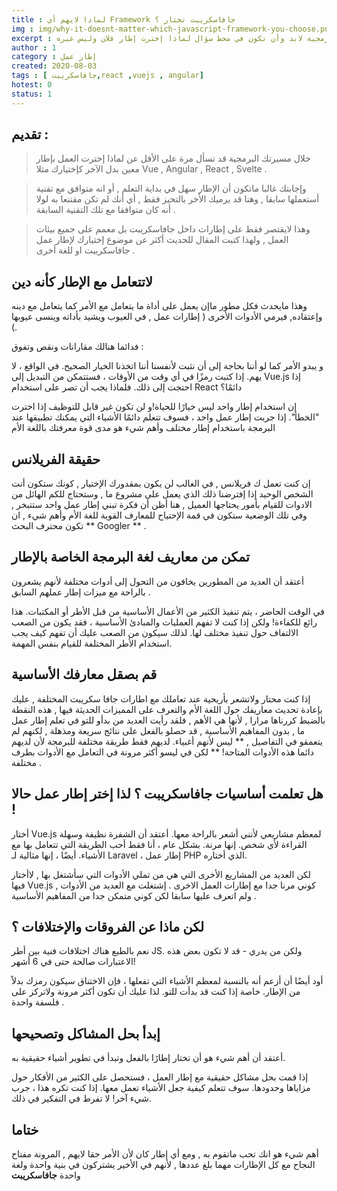 ```yaml
---
title : لماذا لايهم أي Framework جافاسكريبت تختار ؟
img : img/why-it-doesnt-matter-which-javascript-framework-you-choose.png
excerpt : في مسيرتك البرمجية لابد وأن تكون في محط سؤال لماذا إخترت إطار فلان وليس غيره .
author : 1
category : إطار عمل
created: 2020-08-03
tags : [ جافاسكريبت,react ,vuejs , angular]
hotest: 0
status: 1
---
```

## تقديم :

> خلال مسيرتك البرمجية قد تسأل مرة على الأقل عن لماذا إخترت العمل بإطار معين بدل الآخر كإختيارك مثلا Vue , Angular , React , Svelte .

>وإجابتك غالبا ماتكون أن الإطار سهل في بداية التعلم , أو انه متوافق مع تقنية أستعملها سابقا , وهنا قد يرميك الأخر بالتحيز فقط , أي أنك لم تكن مقتنعا به لولا أنه كان متوافقا مع تلك التقنية السابقة .

>وهذا لايقتصر فقط على إطارات داخل جافاسكريبت بل معمم على جميع بيئات العمل , ولهذا كتبت المقال للحديث أكثر عن موضوع إختيارك لإطار عمل جافاسكريبت او للغة أخرى . 

## لاتتعامل مع الإطار كأنه دين 

وهذا مايحدث فكل مطور ماإن يعمل على أداة ما يتعامل مع الأمر كما يتعامل مع دينه وإعتقاده, فيرمي الأدوات الأخرى ( إطارات عمل , في العيوب ويشيد بأداته وينسى عيوبها  ).

فدائما هنالك مقارانات ونقص وتفوق :

و يبدو الأمر كما لو أننا بحاجة إلى أن نثبت لأنفسنا أننا اتخذنا الخيار الصحيح. في الواقع ، لا يهم. إذا كتبت رمزًا في أي وقت من الأوقات ، فستتمكن من التبديل إلى Vue.js إذا احتجت إلى ذلك. فلماذا يجب أن تصر على استخدام React دائمًا؟

إن استخدام إطار واحد ليس خيارًا للحياة!و لن تكون غير قابل للتوظيف إذا اخترت "الخطأ". إذا جربت إطار عمل واحد ، فسوف تتعلم دائمًا الأشياء التي يمكنك تطبيقها عند البرمجة باستخدام إطار مختلف وأهم شيء هو مدى قوة معرفتك باللغة الأم 

## حقيقة الفريلانس

إن كنت تعمل ك فريلانس , في الغالب لن يكون بمقدورك الإختيار , كونك ستكون أنت الشخص الوحيد إذا إفترضنا ذلك الذي يعمل على مشروع ما , وستحتاج للكم الهائل من الادوات للقيام بأمور يحتاجها العميل , هنا أظن أن فكرة تبني إطار عمل واحد ستتبخر , 
وفي تلك الوضعية ستكون في قمة الإحتياج للمعارف القوية للغة الأم وأهم شيء , ان تكون محترف البحث ** Googler ** .

## تمكن من معاريف لغة البرمجة الخاصة بالإطار 

أعتقد أن العديد من المطورين يخافون من التحول إلى أدوات مختلفة لأنهم يشعرون بالراحة مع ميزات إطار عملهم السابق .

في الوقت الحاضر ، يتم تنفيذ الكثير من الأعمال الأساسية من قبل الأطر أو المكتبات. هذا رائع للكفاءة! ولكن إذا كنت لا تفهم العمليات والمبادئ الأساسية ، فقد يكون من الصعب الالتفاف حول تنفيذ مختلف لها. لذلك سيكون من الصعب عليك أن تفهم كيف يجب استخدام الأطر المختلفة للقيام بنفس المهمة.

## قم بصقل معارفك الأساسية

إذا كنت محتار ولاتشعر بأريحية عند تعاملك مع اطارات جافا سكريبت المختلفة , عليك بإعادة تحديث معاريفك حول اللغة الأم والتعرف على المميزات الحديثة فيها , هذه النقطة بالضبط كررناها مرارا , لأنها هي الأهم , فلقد رأيت العديد من بدأو للتو في تعلم إطار عمل ما , بدون المفاهيم الأساسية , قد حصلو بالفعل على نتائج سريعة ومذهلة , لكنهم لم يتعمقو في التفاصيل , ** ليس لأنهم أغبياء. لديهم فقط طريقة مختلفة للبرمجة لأن لديهم دائما هذه الأدوات المتاحة! ** لكن في ليسو أكثر مرونة في التعامل مع الأدوات بطرف مختلفة .

## هل تعلمت أساسيات جافاسكريبت ؟ لذا إختر إطار عمل حالا !

أختار Vue.js لمعظم مشاريعي لأنني أشعر بالراحة معها. أعتقد أن الشفرة نظيفة وسهلة القراءة لأي شخص. إنها مرنة. بشكل عام ، أنا فقط أحب الطريقة التي تتعامل بها مع الأشياء. أيضًا ، إنها مثالية لـ Laravel ، إطار عمل PHP الذي أختاره.

لكن العديد من المشاريع الأخرى التي هي من تملي الأدوات التي سأشتغل بها , لاأختار فيها Vue.js , كوني مرنا جدا مع إطارات العمل الاخرى . إشتغلت مع العديد من الأدوات ولم اتعرف عليها سابقا لكن كوني متمكن جدا من المفاهيم الأساسية .

## لكن ماذا عن الفروقات والإختلافات ؟

نعم بالطبع هناك اختلافات فنية بين أطر JS. ولكن من يدري - قد لا تكون بعض هذه الاعتبارات صالحة حتى في 6 أشهر!

أود أيضًا أن أزعم أنه بالنسبة لمعظم الأشياء التي تفعلها ، فإن الاختناق سيكون رمزك بدلاً من الإطار. خاصة إذا كنت قد بدأت للتو. لذا عليك أن تكون أكثر مرونة ولاتركز على فلسفة واحدة .

## إبدأ بحل المشاكل وتصحيحها

أعتقد أن أهم شيء هو أن تختار إطارًا بالفعل وتبدأ في تطوير أشياء حقيقية به.

إذا قمت بحل مشاكل حقيقية مع إطار العمل ، فستحصل على الكثير من الأفكار حول مزاياها وحدودها. سوف تتعلم كيفية جعل الأشياء تعمل معها. إذا كنت تكره هذا ، جرب شيء آخر! لا تفرط في التفكير في ذلك.

## ختاما

أهم شيء هو انك تحب ماتقوم به , ومع أي إطار كان لأن الأمر حقا لايهم , المرونة مفتاح النجاح مع كل الإطارات مهما بلغ عددها , لأنهم في الأخير يشتركون في بنية واحدة ولغة واحدة **جافاسكريبت**


